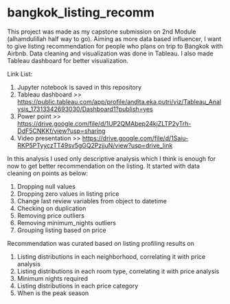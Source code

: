 # bangkok_listing_recomm

This project was made as my capstone submission on 2nd Module (alhamdulillah half way to go).
Aiming as more data based influencer, I want to give listing recommendation for people who plans on trip to Bangkok with Airbnb.
Data cleaning and visualization was done in Tableau. I also made Tableau dashboard for better visualization.

Link List:
1. Jupyter notebook is saved in this repository
2. Tableau dashboard >> https://public.tableau.com/app/profile/andita.eka.putri/viz/Tableau_Analysis_17313342693030/Dashboard1?publish=yes
3. Power point >> https://drive.google.com/file/d/1UP2QMAbep24kjZLTP2yTrh-DdF5CNKKf/view?usp=sharing
4. Video presentation >> https://drive.google.com/file/d/1Saiu-RKP5PTyyczTT49sv5gGQ2PzjjuN/view?usp=drive_link

In this analysis I used only descriptive analysis which I think is enough for now to get better recommendation on the listing.
It started with data cleaning on points as below:
1. Dropping null values
2. Dropping zero values in listing price
3. Change last review variables from object to datetime
4. Checking on duplication
5. Removing price outliers
6. Removing minimum_nights outliers
7. Grouping listing based on price

Recommendation was curated based on listing profiling results on
1. Listing distributions in each neighborhood, correlating it with price analysis
2. Listing distributions in each room type, correlating it with price analysis
3. Minimum nights required
4. Listing distributions in each price category
5. When is the peak season
